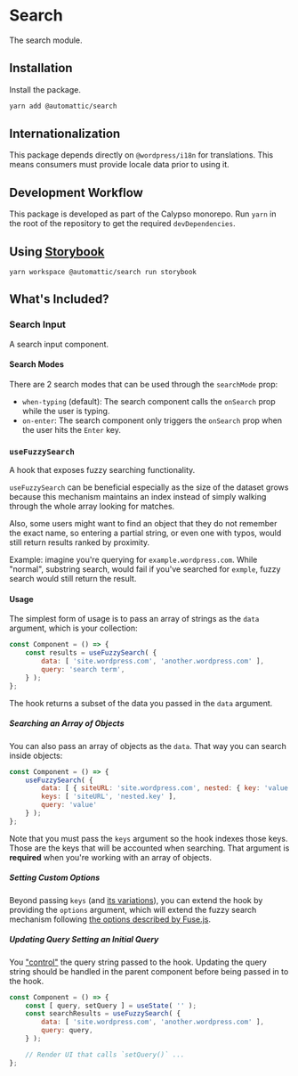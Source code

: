 # Search

The search module.

## Installation

Install the package.

```bash
yarn add @automattic/search
```

## Internationalization

This package depends directly on `@wordpress/i18n` for translations. This means consumers must provide locale data prior to using it.

## Development Workflow

This package is developed as part of the Calypso monorepo. Run `yarn`
in the root of the repository to get the required `devDependencies`.

## Using [Storybook](https://storybook.js.org/)

`yarn workspace @automattic/search run storybook`

## What's Included?

### Search Input

A search input component.

#### Search Modes

There are 2 search modes that can be used through the `searchMode` prop:

- `when-typing` (default): The search component calls the `onSearch` prop while the user is typing.
- `on-enter`: The search component only triggers the `onSearch` prop when the user hits the `Enter` key.

### `useFuzzySearch`

A hook that exposes fuzzy searching functionality.

`useFuzzySearch` can be beneficial especially as the size of the dataset grows because this mechanism maintains an index instead of simply walking through the whole array looking for matches.

Also, some users might want to find an object that they do not remember the exact name, so entering a partial string, or even one with typos, would still return results ranked by proximity.

Example: imagine you're querying for `example.wordpress.com`. While "normal", substring search, would fail if you've searched for `exmple`, fuzzy search would still return the result.

#### Usage

The simplest form of usage is to pass an array of strings as the `data` argument, which is your collection:

```js
const Component = () => {
	const results = useFuzzySearch( {
		data: [ 'site.wordpress.com', 'another.wordpress.com' ],
		query: 'search term',
	} );
};
```

The hook returns a subset of the data you passed in the `data` argument.


##### Searching an Array of Objects

You can also pass an array of objects as the `data`. That way you can search inside objects:

```js
const Component = () => {
	useFuzzySearch( {
		data: [ { siteURL: 'site.wordpress.com', nested: { key: 'value' } } ],
		keys: [ 'siteURL', 'nested.key' ],
		query: 'value'
	} );
};
```

Note that you must pass the `keys` argument so the hook indexes those keys. Those are the keys that will be accounted when searching. That argument is **required** when you're working with an array of objects.

##### Setting Custom Options

Beyond passing `keys` (and [its variations](https://fusejs.io/examples.html)), you can extend the hook by providing the `options` argument, which will extend the fuzzy search mechanism following [the options described by Fuse.js](https://fusejs.io/api/options.html).

##### Updating Query Setting an Initial Query

You ["control"](https://reactjs.org/docs/uncontrolled-components.html) the query string
passed to the hook. Updating the query string should be handled in the parent component
before being passed in to the hook.

```js
const Component = () => {
	const [ query, setQuery ] = useState( '' );
	const searchResults = useFuzzySearch( {
		data: [ 'site.wordpress.com', 'another.wordpress.com' ],
		query: query,
	} );

	// Render UI that calls `setQuery()` ...
};
```
